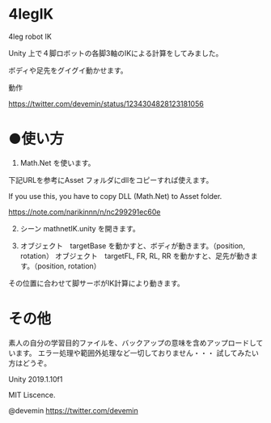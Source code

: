# 4legIK
4leg robot IK

Unity 上で４脚ロボットの各脚3軸のIKによる計算をしてみました。

ボディや足先をグイグイ動かせます。

動作

https://twitter.com/devemin/status/1234304828123181056


# ●使い方

1. Math.Net を使います。

下記URLを参考にAsset フォルダにdllをコピーすれば使えます。

If you use this, you have to copy DLL (Math.Net) to Asset folder.

https://note.com/narikinnn/n/nc299291ec60e

2. シーン mathnetIK.unity を開きます。

3. オブジェクト　targetBase を動かすと、ボディが動きます。（position, rotation）
オブジェクト　targetFL, FR, RL, RR を動かすと、足先が動きます。（position, rotation）

その位置に合わせて脚サーボがIK計算により動きます。

# その他
素人の自分の学習目的ファイルを、バックアップの意味を含めアップロードしています。
エラー処理や範囲外処理など一切しておりません・・・
試してみたい方はどうぞ。

Unity 2019.1.10f1

MIT Liscence.


@devemin
https://twitter.com/devemin
